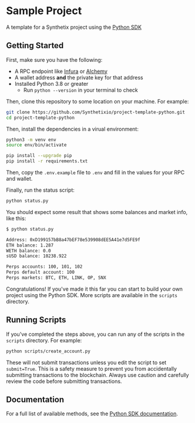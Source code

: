 # Sample Project

A template for a Synthetix project using the [Python SDK](https://github.com/Synthetixio/python-sdk)

## Getting Started

First, make sure you have the following:
* A RPC endpoint like [Infura](https://infura.io/) or [Alchemy](https://www.alchemy.com/)
* A wallet address **and** the private key for that address
* Installed Python 3.8 or greater
    * Run `python --version` in your terminal to check

Then, clone this repository to some location on your machine. For example:

```bash
git clone https://github.com/Synthetixio/project-template-python.git
cd project-template-python
```

Then, install the dependencies in a virual environment:

```bash
python3 -m venv env
source env/bin/activate

pip install --upgrade pip
pip install -r requirements.txt
```

Then, copy the `.env.example` file to `.env` and fill in the values for your RPC and wallet.

Finally, run the status script:

```bash
python status.py
```

You should expect some result that shows some balances and market info, like this:

```bash
$ python status.py

Address: 0xD199157bB8a47bEF78e539908dEE5A41e7d5FE9f
ETH balance: 1.287
WETH balance: 0.0
sUSD balance: 10238.922

Perps accounts: 100, 101, 102
Perps default account: 100
Perps markets: BTC, ETH, LINK, OP, SNX
```

Congratulations! If you've made it this far you can start to build your own project using the Python SDK. More scripts are available in the `scripts` directory.

## Running Scripts

If you've completed the steps above, you can run any of the scripts in the `scripts` directory. For example:

```bash
python scripts/create_account.py
```

These will not submit transactions unless you edit the script to set `submit=True`. This is a safety measure to prevent you from accidentally submitting transactions to the blockchain.
Always use caution and carefully review the code before submitting transactions.

## Documentation

For a full list of available methods, see the [Python SDK documentation](https://synthetixio.github.io/python-sdk/).